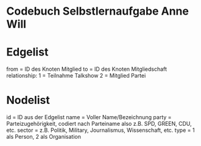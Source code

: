 # Codebuch Selbstlernaufgabe Anne Will
# Edgelist
from = ID des Knoten Mitglied
to = ID des Knoten Mitgliedschaft
relationship:
1 = Teilnahme Talkshow
2 = Mitglied Partei

# Nodelist
id = ID aus der Edgelist
name = Voller Name/Bezeichnung
party = Parteizugehörigkeit, codiert nach Parteiname also z.B. SPD, GREEN, CDU, etc.
sector = z.B. Politik, Military, Journalismus, Wissenschaft, etc.
type =
1 als Person,
2 als Organisation
